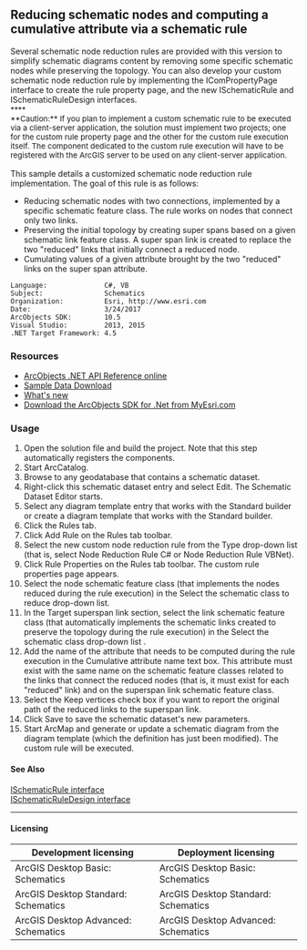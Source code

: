 ## Reducing schematic nodes and computing a cumulative attribute via a schematic rule

  <div xmlns="http://www.w3.org/1999/xhtml" xmlns:my="http://schemas.microsoft.com/office/infopath/2003/myXSD/2006-02-10T23:25:53">Several schematic node reduction rules are provided with this version to simplify schematic diagrams content by removing some specific schematic nodes while preserving the topology. You can also develop your custom schematic node reduction rule by implementing the IComPropertyPage interface to create the rule property page, and the new ISchematicRule and ISchematicRuleDesign interfaces. </div>
  <div xmlns="http://www.w3.org/1999/xhtml" xmlns:my="http://schemas.microsoft.com/office/infopath/2003/myXSD/2006-02-10T23:25:53">
    <span style="FONT-SIZE: 10pt">
      ****
    </span> </div>
  <div style="LINE-HEIGHT: 12pt; MARGIN-TOP: 0in; PADDING-RIGHT: 0in; MARGIN-BOTTOM: 0pt; FONT-SIZE: 10pt" xmlns="http://www.w3.org/1999/xhtml">
    <span style="FONT-SIZE: 10pt">
      **Caution:** If you plan to implement a custom schematic rule to be executed via a client-server application, the solution must implement two projects; one for the custom rule property page and the other for the custom rule execution itself. The component dedicated to the custom rule execution will have to be registered with the ArcGIS server to be used on any client-server application.</span>
  </div>
  <div style="LINE-HEIGHT: 12pt; MARGIN-TOP: 0in; PADDING-RIGHT: 0in; MARGIN-BOTTOM: 0pt; FONT-SIZE: 10pt" xmlns="http://www.w3.org/1999/xhtml">
    <span style="FONT-SIZE: 10pt"></span> </div>
  <div xmlns="http://www.w3.org/1999/xhtml" xmlns:my="http://schemas.microsoft.com/office/infopath/2003/myXSD/2006-02-10T23:25:53">This sample details a customized schematic node reduction rule implementation. The goal of this rule is as follows:</div>

*   Reducing schematic nodes with two connections, implemented by a specific schematic feature class. The rule works on nodes that connect only two links.
*   Preserving the initial topology by creating super spans based on a given schematic link feature class. A super span link is created to replace the two "reduced" links that initially connect a reduced node.
*   Cumulating values of a given attribute brought by the two "reduced" links on the super span attribute.  


<!-- TODO: Fill this section below with metadata about this sample-->
```
Language:              C#, VB
Subject:               Schematics
Organization:          Esri, http://www.esri.com
Date:                  3/24/2017
ArcObjects SDK:        10.5
Visual Studio:         2013, 2015
.NET Target Framework: 4.5
```

### Resources

* [ArcObjects .NET API Reference online](http://desktop.arcgis.com/en/arcobjects/latest/net/webframe.htm)  
* [Sample Data Download](../../releases)  
* [What's new](http://desktop.arcgis.com/en/arcobjects/latest/net/webframe.htm#05247c04-bfd9-4e36-ae09-bc6e833c3b14.htm)  
* [Download the ArcObjects SDK for .Net from MyEsri.com](https://my.esri.com/)  

### Usage
1. Open the solution file and build the project. Note that this step automatically registers the components.  
1. Start ArcCatalog.  
1. Browse to any geodatabase that contains a schematic dataset.  
1. Right-click this schematic dataset entry and select Edit. The Schematic Dataset Editor starts.  
1. Select any diagram template entry that works with the Standard builder or create a diagram template that works with the Standard builder.  
1. Click the Rules tab.  
1. Click Add Rule on the Rules tab toolbar.  
1. Select the new custom node reduction rule from the Type drop-down list (that is, select Node Reduction Rule C# or Node Reduction Rule VBNet).  
1. Click Rule Properties on the Rules tab toolbar. The custom rule properties page appears.  
1. Select the node schematic feature class (that implements the nodes reduced during the rule execution) in the Select the schematic class to reduce drop-down list.  
1. In the Target superspan link section, select the link schematic feature class (that automatically implements the schematic links created to preserve the topology during the rule execution) in the Select the schematic class drop-down list .  
1. Add the name of the attribute that needs to be computed during the rule execution in the Cumulative attribute name text box. This attribute must exist with the same name on the schematic feature classes related to the links that connect the reduced nodes (that is, it must exist for each "reduced" link) and on the superspan link schematic feature class.  
1. Select the Keep vertices check box if you want to report the original path of the reduced links to the superspan link.  
1. Click Save to save the schematic dataset's new parameters.  
1. Start ArcMap and generate or update a schematic diagram from the diagram template (which the definition has just been modified). The custom rule will be executed.  







#### See Also  
[ISchematicRule interface](http://desktop.arcgis.com/search/?q=ISchematicRule%20interface&p=0&language=en&product=arcobjects-sdk-dotnet&version=&n=15&collection=help)  
[ISchematicRuleDesign interface](http://desktop.arcgis.com/search/?q=ISchematicRuleDesign%20interface&p=0&language=en&product=arcobjects-sdk-dotnet&version=&n=15&collection=help)  


---------------------------------

#### Licensing  
| Development licensing | Deployment licensing | 
| ------------- | ------------- | 
| ArcGIS Desktop Basic: Schematics | ArcGIS Desktop Basic: Schematics |  
| ArcGIS Desktop Standard: Schematics | ArcGIS Desktop Standard: Schematics |  
| ArcGIS Desktop Advanced: Schematics | ArcGIS Desktop Advanced: Schematics |  


